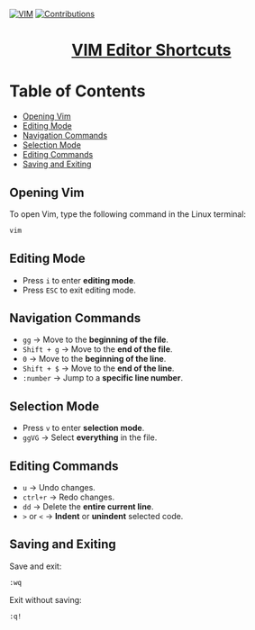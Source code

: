 <!-- Badges: -->
[![VIM](https://img.shields.io/badge/VIM-8.2.2121-informational)]()
[![Contributions](https://img.shields.io/badge/contributions-welcome-orange?style=flat-square)](https://github.com/camponogaraviera/vim-editor/pulls)

<!-- Title: -->
<div align="center">
  <h1> 
    <a href="https://en.wikipedia.org/wiki/Vim_(text_editor)">
     VIM Editor Shortcuts
    </a>
  </h1>
</div>

# Table of Contents

- [Opening Vim](#opening-vim)
- [Editing Mode](#editing-mode)
- [Navigation Commands](#navigation-commands)
- [Selection Mode](#selection-mode)
- [Editing Commands](#editing-commands)
- [Saving and Exiting](#saving-and-exiting)
  
## Opening Vim  

To open Vim, type the following command in the Linux terminal:  
```sh
vim
```

## Editing Mode 

- Press `i` to enter **editing mode**.
- Press `ESC` to exit editing mode.

## Navigation Commands 

- `gg` → Move to the **beginning of the file**.  
- `Shift + g` → Move to the **end of the file**.  
- `0` → Move to the **beginning of the line**.  
- `Shift + $` → Move to the **end of the line**.  
- `:number` → Jump to a **specific line number**.  

## Selection Mode  

- Press `v` to enter **selection mode**.  
- `ggVG` → Select **everything** in the file.  

## Editing Commands  

- `u` → Undo changes.
- `ctrl+r` → Redo changes.
- `dd` → Delete the **entire current line**.  
- `>` or `<` → **Indent** or **unindent** selected code.  

## Saving and Exiting  

Save and exit:

```sh
:wq
```

Exit without saving:

```sh
:q!
```
